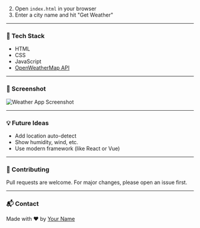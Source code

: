 2. Open `index.html` in your browser
3. Enter a city name and hit "Get Weather"

---

### 🔧 Tech Stack
- HTML
- CSS
- JavaScript
- [OpenWeatherMap API](https://openweathermap.org/api)

---

### 📸 Screenshot

![Weather App Screenshot](screenshot.png)

---

### 💡 Future Ideas
- Add location auto-detect
- Show humidity, wind, etc.
- Use modern framework (like React or Vue)

---

### 🤝 Contributing
Pull requests are welcome. For major changes, please open an issue first.

---

### 📬 Contact
Made with ❤️ by [Your Name](https://github.com/yourusername)
